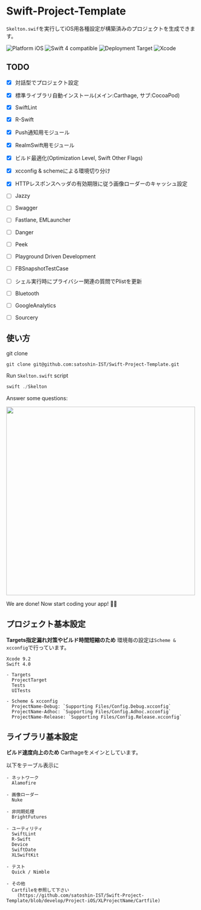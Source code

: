 # Swift-Project-Template

`Skelton.swif`を実行してiOS用各種設定が構築済みのプロジェクトを生成できます。

<p align="left">
<img src="https://img.shields.io/badge/platform-iOS-blue.svg?style=flat" alt="Platform iOS" />
<img src="https://img.shields.io/badge/Swift%204.0-compatible-brightgreen.svg?style=flat" alt="Swift 4 compatible" />
<img src="https://img.shields.io/badge/Deployment%20Target-10.0%E3%80%9C-orange.svg?style=flat" alt="Deployment Target" />
<img src="https://img.shields.io/badge/Xcode-9.2-blue.svg?style=flat" alt="Xcode" />
</p>

## TODO

- [x] 対話型でプロジェクト設定
- [x] 標準ライブラリ自動インストール(メイン:Carthage, サブ:CocoaPod)
- [x] SwiftLint
- [x] R-Swift
- [x] Push通知用モジュール
- [x] RealmSwift用モジュール
- [x] ビルド最適化(Optimization Level, Swift Other Flags)
- [x] xcconfig & schemeによる環境切り分け
- [x] HTTPレスポンスヘッダの有効期限に従う画像ローダーのキャッシュ設定
- [ ] Jazzy
- [ ] Swagger
- [ ] Fastlane, EMLauncher
- [ ] Danger
- [ ] Peek
- [ ] Playground Driven Development
- [ ] FBSnapshotTestCase
- [ ] シェル実行時にプライバシー関連の質問でPlistを更新
- [ ] Bluetooth
- [ ] GoogleAnalytics
- [ ] Sourcery


## 使い方

git clone

```shell
git clone git@github.com:satoshin-IST/Swift-Project-Template.git
```

Run `Skelton.swift` script

```swift
swift ./Skelton
```

Answer some questions:

<img src="readme-image.png" width="500"/>

We are done! Now start coding your app! 🍻🍻

## プロジェクト基本設定

**Targets指定漏れ対策やビルド時間短縮のため** 環境毎の設定は`Scheme & xcconfig`で行っています。

```
Xcode 9.2
Swift 4.0

- Targets
  ProjectTarget
  Tests
  UITests
  
- Scheme & xcconfig
  ProjectName-Debug: `Supporting Files/Config.Debug.xcconfig`
  ProjectName-Adhoc: `Supporting Files/Config.Adhoc.xcconfig`
  ProjectName-Release: `Supporting Files/Config.Release.xcconfig`
```

## ライブラリ基本設定

**ビルド速度向上のため** Carthageをメインとしています。

以下をテーブル表示に

```
- ネットワーク
  Alamofire

- 画像ローダー
  Nuke

- 非同期処理
  BrightFutures

- ユーティリティ
  SwiftLint
  R-Swift
  Device
  SwiftDate
  XLSwiftKit

- テスト
  Quick / Nimble 

- その他 
  Cartfileを参照して下さい
    (https://github.com/satoshin-IST/Swift-Project-Template/blob/develop/Project-iOS/XLProjectName/Cartfile) 
```

